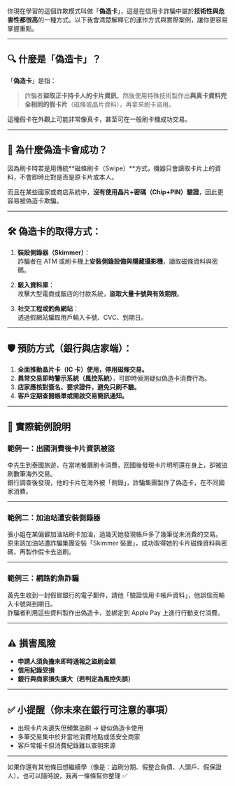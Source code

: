你現在學習的這個詐欺模式叫做「**偽造卡**」，這是在信用卡詐騙中屬於**技術性與危害性都很高**的一種方式。以下我會清楚解釋它的運作方式與實際案例，讓你更容易掌握重點。

---

## 🔍 什麼是「偽造卡」？

「**偽造卡**」是指：

> 詐騙者**盜取正卡持卡人的卡片資訊**，然後使用特殊技術製作出**與真卡資料完全相同的假卡片**（磁條或晶片資料），再拿來刷卡盜用。

這種假卡在外觀上可能非常像真卡，甚至可在一般刷卡機成功交易。

---

## 🧠 為什麼偽造卡會成功？

因為刷卡時若是用傳統**磁條刷卡（Swipe）**方式，機器只會讀取卡片上的資料，不會即時比對是否是原卡片或本人。

而且在某些國家或商店系統中，**沒有使用晶片+密碼（Chip+PIN）驗證**，因此更容易被偽造卡欺騙。

---

## 🛠️ 偽造卡的取得方式：

1. **裝設側錄器（Skimmer）**：  
   詐騙者在 ATM 或刷卡機上**安裝側錄設備與隱藏攝影機**，讀取磁條資料與密碼。

2. **駭入資料庫**：  
   攻擊大型電商或飯店的付款系統，**盜取大量卡號與有效期限**。

3. **社交工程或釣魚網站**：  
   透過假網站騙取用戶輸入卡號、CVC、到期日。

---

## 🛡️ 預防方式（銀行與店家端）：

1. **全面推動晶片卡（IC 卡）使用，停用磁條交易。**
2. **異常交易即時警示系統（風控系統）**，可即時偵測疑似偽造卡消費行為。
3. **店家應核對簽名、要求證件，避免只刷不驗。**
4. **客戶定期查閱帳單或開啟交易簡訊通知。**

---

## 📄 實際範例說明

### 範例一：出國消費後卡片資訊被盜

李先生到泰國旅遊，在當地餐廳刷卡消費，回國後發現卡片明明還在身上，卻被盜刷數筆海外交易。  
銀行調查後發現，他的卡片在海外被「側錄」，詐騙集團製作了偽造卡，在不同國家消費。

---

### 範例二：加油站遭安裝側錄器

張小姐在某偏僻加油站刷卡加油，過幾天她發現帳戶多了幾筆從未消費的交易。  
原來該加油站遭詐騙集團安裝「Skimmer 裝置」，成功取得她的卡片磁條資料與密碼，再製作假卡去盜刷。

---

### 範例三：網路釣魚詐騙

黃先生收到一封假冒銀行的電子郵件，請他「驗證信用卡帳戶資料」，他誤信而輸入卡號與到期日。  
詐騙者利用這些資料製作出偽造卡，並綁定到 Apple Pay 上進行行動支付消費。

---

## ⚠️ 損害風險

- **申請人須負擔未即時通報之盜刷金額**
- **信用紀錄受損**
- **銀行與商家損失擴大（若判定為風控失誤）**

---

## ✅ 小提醒（你未來在銀行可注意的事項）

- 出現卡片未遺失但頻繁盜刷 → 疑似偽造卡使用
- 多筆交易集中於非當地消費地點或低安全商家
- 客戶常報卡但消費紀錄難以查明來源

---

如果你還有其他條目想繼續學（像是：盜刷分期、假整合負債、人頭戶、假保證人），也可以隨時說，我再一條條幫你整理 ✅